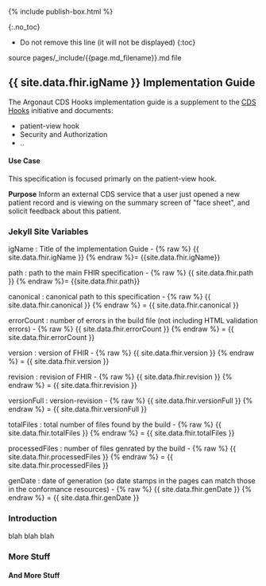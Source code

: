 {% include publish-box.html %}

{:.no_toc}

<!-- TOC  the css styling for this is \pages\assets\css\project.css under 'markdown-toc'-->

* Do not remove this line (it will not be displayed)
{:toc}

<!-- end TOC -->

source pages/\_include/{{page.md_filename}}.md  file

## {{ site.data.fhir.igName }} Implementation Guide

The Argonaut CDS Hooks implementation guide is a supplement to the [CDS Hooks] initiative and documents:

 - patient-view hook
 - Security and Authorization
 - ..

#### Use Case

This specification is focused primarly on the patient-view hook.

**Purpose** Inform an external CDS service that a user just opened a new patient record and is viewing on the summary screen of "face sheet", and solicit feedback about this patient. 

[CDS Hooks]: http://cds-hooks.org/

### Jekyll Site Variables

igName : Title of the implementation Guide -  {% raw %} {{ site.data.fhir.igName }} {% endraw %}= {{site.data.fhir.igName}}

path : path to the main FHIR specification -  {% raw %} {{ site.data.fhir.path }} {% endraw %}= {{site.data.fhir.path}}

canonical : canonical path to this specification -  {% raw %} {{ site.data.fhir.canonical }} {% endraw %} = {{ site.data.fhir.canonical }}

errorCount : number of errors in the build file (not including HTML validation errors) -  {% raw %} {{ site.data.fhir.errorCount }} {% endraw %} = {{ site.data.fhir.errorCount }}

version : version of FHIR -  {% raw %} {{ site.data.fhir.version }} {% endraw %} = {{ site.data.fhir.version }}

revision : revision of FHIR -  {% raw %} {{ site.data.fhir.revision }} {% endraw %} = {{ site.data.fhir.revision }}

versionFull : version-revision -  {% raw %} {{ site.data.fhir.versionFull }} {% endraw %} = {{ site.data.fhir.versionFull }}

totalFiles : total number of files found by the build -  {% raw %} {{ site.data.fhir.totalFiles }} {% endraw %} = {{ site.data.fhir.totalFiles }}

processedFiles : number of files genrated by the build -  {% raw %} {{ site.data.fhir.processedFiles }} {% endraw %} = {{ site.data.fhir.processedFiles }}

genDate : date of generation (so date stamps in the pages can match those in the conformance resources) -  {% raw %} {{ site.data.fhir.genDate }} {% endraw %} = {{ site.data.fhir.genDate }}


### Introduction

blah blah blah

### More Stuff

#### And More Stuff
